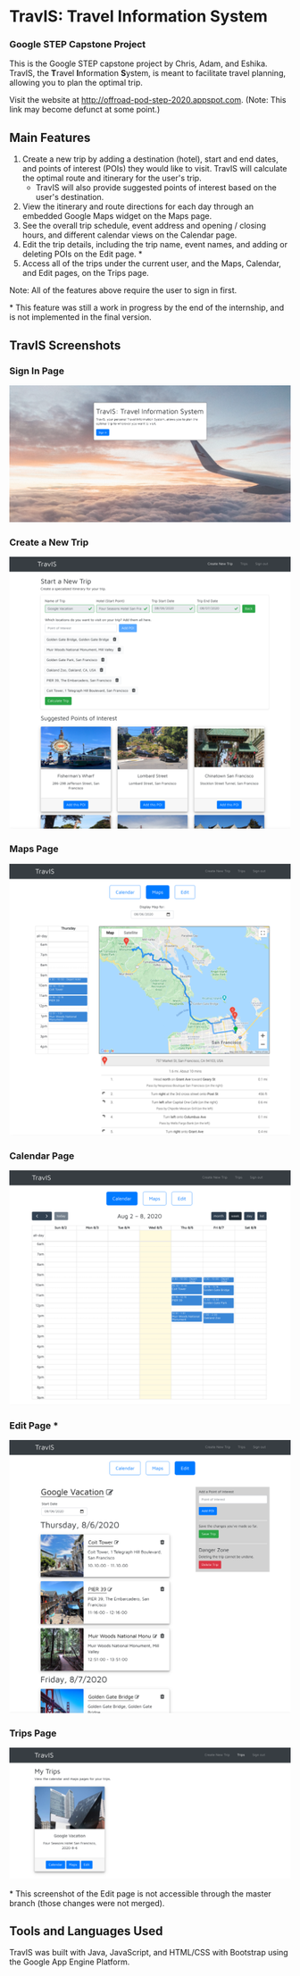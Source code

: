 # TravIS: Travel Information System
### Google STEP Capstone Project

This is the Google STEP capstone project by Chris, Adam, and Eshika. 
TravIS, the **T**ravel **I**nformation **S**ystem, is meant to facilitate travel planning, allowing you to plan the optimal trip.

Visit the website at http://offroad-pod-step-2020.appspot.com. (Note: This link may become defunct at some point.)

## Main Features
1. Create a new trip by adding a destination (hotel), start and end dates, and points of interest (POIs) they would like to visit. TravIS will calculate the optimal route and itinerary for the user's trip.
    - TravIS will also provide suggested points of interest based on the user's destination.
2. View the itinerary and route directions for each day through an embedded Google Maps widget on the Maps page.
3. See the overall trip schedule, event address and opening / closing hours, and different calendar views on the Calendar page.
4. Edit the trip details, including the trip name, event names, and adding or deleting POIs on the Edit page. *
5. Access all of the trips under the current user, and the Maps, Calendar, and Edit pages, on the Trips page.

Note: All of the features above require the user to sign in first.

\* This feature was still a work in progress by the end of the internship, and is not implemented in the final version.

## TravIS Screenshots
### Sign In Page
![Sign In Page](src/main/webapp/images/site_screenshots/sign_in_page.png)

### Create a New Trip
![Calendar a New Trip with Suggested and Added POIs](src/main/webapp/images/site_screenshots/start_new_trip_suggested_added_pois.png)

### Maps Page
![Maps Page](src/main/webapp/images/site_screenshots/maps_page.png)

### Calendar Page
![Calendar Page](src/main/webapp/images/site_screenshots/calendar_page.png)

### Edit Page *
![Edit Page](src/main/webapp/images/site_screenshots/edit_page.png)

### Trips Page
![Trips Page](src/main/webapp/images/site_screenshots/trips_page.png)

\* This screenshot of the Edit page is not accessible through the master branch (those changes were not merged).

## Tools and Languages Used
TravIS was built with Java, JavaScript, and HTML/CSS with Bootstrap using the Google App Engine Platform.
